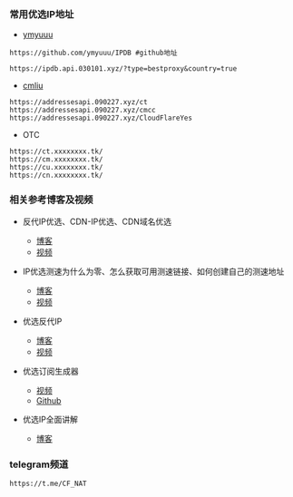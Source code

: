 ### 常用优选IP地址

* [ymyuuu](https://ipdb.api.030101.xyz/) 

```
https://github.com/ymyuuu/IPDB #github地址
```

```
https://ipdb.api.030101.xyz/?type=bestproxy&country=true

```

* [cmliu](https://cf.090227.xyz/)

```
https://addressesapi.090227.xyz/ct
https://addressesapi.090227.xyz/cmcc
https://addressesapi.090227.xyz/CloudFlareYes
```

* OTC

```
https://ct.xxxxxxxx.tk/
https://cm.xxxxxxxx.tk/
https://cu.xxxxxxxx.tk/
https://cn.xxxxxxxx.tk/
```

### 相关参考博客及视频

* 反代IP优选、CDN-IP优选、CDN域名优选

  * [博客](https://www.smallstep.one/article/cf-cdn-ip-youxuan)
  * [视频](https://youtu.be/ngiXH9YuByQ)

* IP优选测速为什么为零、怎么获取可用测速链接、如何创建自己的测速地址

  * [博客](https://www.smallstep.one/article/ip-test-address)
  * [视频](https://youtu.be/-rOZEURBN20)

* 优选反代IP

  * [博客](https://bulianglin.com/archives/newcdn.html)
  * [视频](https://youtu.be/NbruiJShUCE)

* 优选订阅生成器
  * [视频](https://www.youtube.com/watch?v=p-KhFJAC4WQ)
  * [Github](https://github.com/cmliu/WorkerVless2sub)

* 优选IP全面讲解
  * [博客](https://tweek.top/archives/1710328114363)

### telegram频道

```
https://t.me/CF_NAT
```